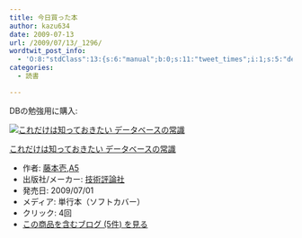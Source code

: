 ```yaml
---
title: 今日買った本
author: kazu634
date: 2009-07-13
url: /2009/07/13/_1296/
wordtwit_post_info:
  - 'O:8:"stdClass":13:{s:6:"manual";b:0;s:11:"tweet_times";i:1;s:5:"delay";i:0;s:7:"enabled";i:1;s:10:"separation";s:2:"60";s:7:"version";s:3:"3.7";s:14:"tweet_template";b:0;s:6:"status";i:2;s:6:"result";a:0:{}s:13:"tweet_counter";i:2;s:13:"tweet_log_ids";a:1:{i:0;i:4705;}s:9:"hash_tags";a:0:{}s:8:"accounts";a:1:{i:0;s:7:"kazu634";}}'
categories:
  - 読書

---
```

<div class="section">
<p>
    DBの勉強用に購入:
</p>
  
<div class="hatena-asin-detail">
<a href="http://www.amazon.co.jp/dp/477413905X/?tag=hatena_st1-22&ascsubtag=d-7ibv" onclick="__gaTracker('send', 'event', 'outbound-article', 'http://www.amazon.co.jp/dp/477413905X/?tag=hatena_st1-22&ascsubtag=d-7ibv', '');"><img src="https://images-na.ssl-images-amazon.com/images/I/51EvNiZ-0AL._SL160_.jpg" class="hatena-asin-detail-image" alt="これだけは知っておきたい データベースの常識" title="これだけは知っておきたい データベースの常識" /></a></p> 
    
<div class="hatena-asin-detail-info">
<p class="hatena-asin-detail-title">
<a href="http://www.amazon.co.jp/dp/477413905X/?tag=hatena_st1-22&ascsubtag=d-7ibv" onclick="__gaTracker('send', 'event', 'outbound-article', 'http://www.amazon.co.jp/dp/477413905X/?tag=hatena_st1-22&ascsubtag=d-7ibv', 'これだけは知っておきたい データベースの常識');">これだけは知っておきたい データベースの常識</a>
</p>
      
<ul>
<li>
<span class="hatena-asin-detail-label">作者:</span> <a href="http://d.hatena.ne.jp/keyword/%C6%A3%CB%DC%B0%ED" onclick="__gaTracker('send', 'event', 'outbound-article', 'http://d.hatena.ne.jp/keyword/%C6%A3%CB%DC%B0%ED', '藤本壱');" class="keyword">藤本壱</a>,<a href="http://d.hatena.ne.jp/keyword/A5" onclick="__gaTracker('send', 'event', 'outbound-article', 'http://d.hatena.ne.jp/keyword/A5', 'A5');" class="keyword">A5</a>
</li>
<li>
<span class="hatena-asin-detail-label">出版社/メーカー:</span> <a href="http://d.hatena.ne.jp/keyword/%B5%BB%BD%D1%C9%BE%CF%C0%BC%D2" onclick="__gaTracker('send', 'event', 'outbound-article', 'http://d.hatena.ne.jp/keyword/%B5%BB%BD%D1%C9%BE%CF%C0%BC%D2', '技術評論社');" class="keyword">技術評論社</a>
</li>
<li>
<span class="hatena-asin-detail-label">発売日:</span> 2009/07/01
</li>
<li>
<span class="hatena-asin-detail-label">メディア:</span> 単行本（ソフトカバー）
</li>
<li>
<span class="hatena-asin-detail-label">クリック</span>: 4回
</li>
<li>
<a href="http://d.hatena.ne.jp/asin/477413905X" onclick="__gaTracker('send', 'event', 'outbound-article', 'http://d.hatena.ne.jp/asin/477413905X', 'この商品を含むブログ (5件) を見る');" target="_blank">この商品を含むブログ (5件) を見る</a>
</li>
</ul>
</div>
    
<div class="hatena-asin-detail-foot">
</div>
</div>
</div>
